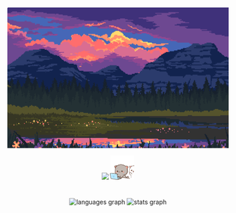 ###
<div align="center">
   <img height="320" width="640" src="https://github.com/chudik63/chudik63/blob/main/gif.gif">
</div>

<p align="center"> 
   <img src="https://skillicons.dev/icons?i=go,docker,kubernetes,postgres,redis,kafka,rabbitmq,nginx,graphql,ubuntu,postman">
   <img height="55" width="55" src="https://github.com/chudik63/chudik63/blob/main/cats.gif">
</p>

#

<div align="center">
   <img src="https://leetcard.jacoblin.cool/veetalya" height="150" alt="languages graph"  />
   <img src="https://github-readme-stats.vercel.app/api?username=chudik63&hide_title=false&hide_rank=false&show_icons=true&include_all_commits=true&count_private=true&disable_animations=false&theme=tokyonight&locale=en&hide_border=false&order=1" height="150" alt="stats graph"  />
</div>

###
